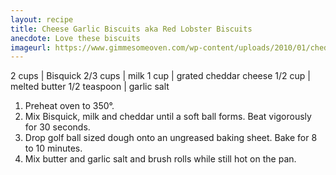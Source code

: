```yaml
---
layout: recipe
title: Cheese Garlic Biscuits aka Red Lobster Biscuits
anecdote: Love these biscuits
imageurl: https://www.gimmesomeoven.com/wp-content/uploads/2010/01/cheddar-garlic-biscuits2.jpg
---
```

<!-- Ingredients -->

2 cups | Bisquick
2/3 cups | milk
1 cup | grated cheddar cheese
1/2 cup | melted butter
1/2 teaspoon | garlic salt

<!-- split -->
<!-- Steps -->
1. Preheat oven to 350°.
2. Mix Bisquick, milk and cheddar until a soft ball forms. Beat vigorously for 30 seconds.
3. Drop golf ball sized dough onto an ungreased baking sheet. Bake for 8 to 10 minutes.
4. Mix butter and garlic salt and brush rolls while still hot on the pan. 
